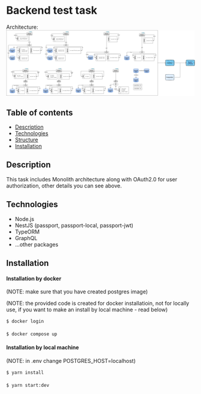 # Backend test task

Architecture:
![Alt text](./architecture.png)

## Table of contents

- [Description](#description)
- [Technologies](#technologies)
- [Structure](#structure)
- [Installation](#installation)


## Description
This task includes Monolith architecture along with OAuth2.0 for user authorization, other details you can see above.

## Technologies
- Node.js
- NestJS (passport, passport-local, passport-jwt)
- TypeORM
- GraphQL
- ...other packages

## Installation
#### Installation by docker

(NOTE: make sure that you have created postgres image)

(NOTE: the provided code is created for docker installatioin, not for locally use, if you want to make an install by local machine - read below)
```bash
$ docker login

$ docker compose up
```

#### Installation by local machine
(NOTE: in .env change POSTGRES_HOST=localhost)
```bash
$ yarn install

$ yarn start:dev
```


